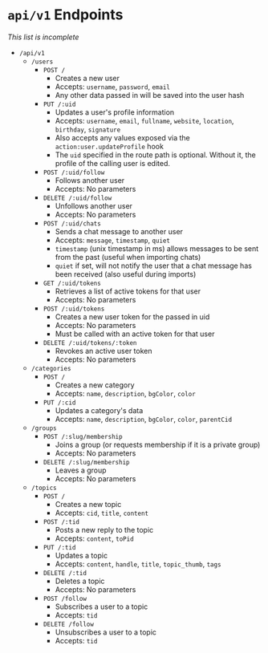 # `api/v1` Endpoints

*This list is incomplete*

* `/api/v1`
    * `/users`
        * `POST /`
            * Creates a new user
            * Accepts: `username`, `password`, `email`
            * Any other data passed in will be saved into the user hash
        * `PUT /:uid`
            * Updates a user's profile information
            * Accepts: `username`, `email`, `fullname`, `website`, `location`, `birthday`, `signature`
            * Also accepts any values exposed via the `action:user.updateProfile` hook
            * The `uid` specified in the route path is optional. Without it, the profile of the calling user is edited.
        * `POST /:uid/follow`
            * Follows another user
            * Accepts: No parameters
        * `DELETE /:uid/follow`
            * Unfollows another user
            * Accepts: No parameters
        * `POST /:uid/chats`
            * Sends a chat message to another user
            * Accepts: `message`, `timestamp`, `quiet`
            * `timestamp` (unix timestamp in ms) allows messages to be sent from the past (useful when importing chats)
            * `quiet` if set, will not notify the user that a chat message has been received (also useful during imports)
        * `GET /:uid/tokens`
            * Retrieves a list of active tokens for that user
            * Accepts: No parameters
        * `POST /:uid/tokens`
            * Creates a new user token for the passed in uid
            * Accepts: No parameters
            * Must be called with an active token for that user
        * `DELETE /:uid/tokens/:token`
            * Revokes an active user token
            * Accepts: No parameters
    * `/categories`
        * `POST /`
            * Creates a new category
            * Accepts: `name`, `description`, `bgColor`, `color`
        * `PUT /:cid`
            * Updates a category's data
            * Accepts: `name`, `description`, `bgColor`, `color`, `parentCid`
    * `/groups`
        * `POST /:slug/membership`
            * Joins a group (or requests membership if it is a private group)
            * Accepts: No parameters
        * `DELETE /:slug/membership`
            * Leaves a group
            * Accepts: No parameters
    * `/topics`
        * `POST /`
            * Creates a new topic
            * Accepts: `cid`, `title`, `content`
        * `POST /:tid`
            * Posts a new reply to the topic
            * Accepts: `content`, `toPid`
        * `PUT /:tid`
            * Updates a topic
            * Accepts: `content`, `handle`, `title`, `topic_thumb`, `tags`
        * `DELETE /:tid`
            * Deletes a topic
            * Accepts: No parameters
        * `POST /follow`
            * Subscribes a user to a topic
            * Accepts: `tid`
        * `DELETE /follow`
            * Unsubscribes a user to a topic
            * Accepts: `tid`
